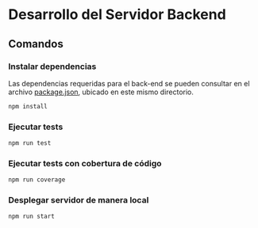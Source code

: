 # Desarrollo del Servidor Backend

## Comandos

### Instalar dependencias

Las dependencias requeridas para el back-end se pueden consultar en el archivo [package.json](package.json), ubicado en este mismo directorio.

```bash
npm install
```

### Ejecutar tests

```bash
npm run test
```

### Ejecutar tests con cobertura de código

```bash
npm run coverage
```

### Desplegar servidor de manera local

```bash
npm run start
```

